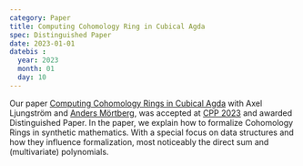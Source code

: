 ```yaml
---
category: Paper
title: Computing Cohomology Ring in Cubical Agda
spec: Distinguished Paper
date: 2023-01-01
datebis :
  year: 2023
  month: 01
  day: 10
---
```


Our paper [Computing Cohomology Rings in Cubical Agda](https://arxiv.org/abs/2212.04182)
with Axel Ljungström and [Anders Mörtberg](https://staff.math.su.se/anders.mortberg/),
was accepted at [CPP 2023](https://popl23.sigplan.org/home/CPP-2023#) and awarded
Distinguished Paper.
In the paper, we explain how to formalize Cohomology Rings in synthetic mathematics.
With a special focus on data structures and how they influence formalization,
most noticeably the direct sum and (multivariate) polynomials.